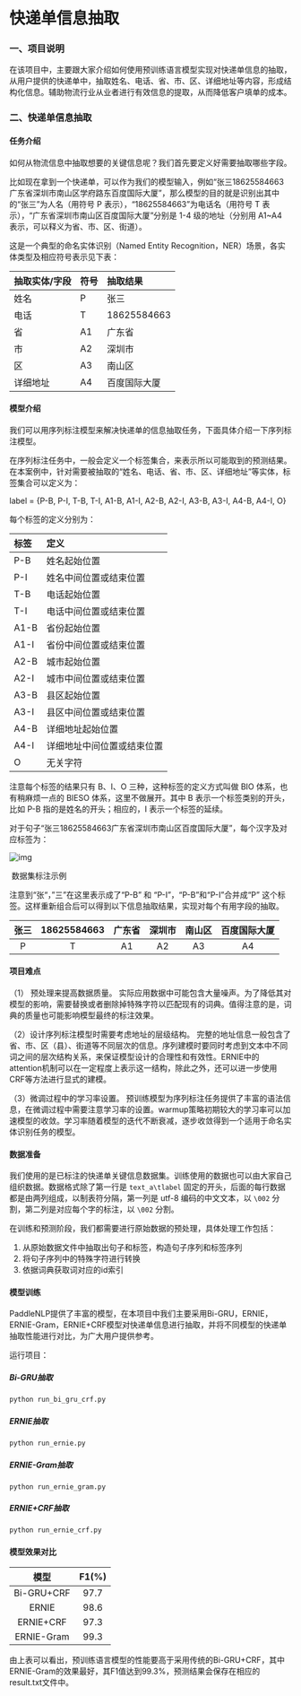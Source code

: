 # 快递单信息抽取

### 一、项目说明

在该项目中，主要跟大家介绍如何使用预训练语言模型实现对快递单信息的抽取，从用户提供的快递单中，抽取姓名、电话、省、市、区、详细地址等内容，形成结构化信息。辅助物流行业从业者进行有效信息的提取，从而降低客户填单的成本。

### 二、快递单信息抽取

#### 任务介绍

如何从物流信息中抽取想要的关键信息呢？我们首先要定义好需要抽取哪些字段。

比如现在拿到一个快递单，可以作为我们的模型输入，例如“张三18625584663广东省深圳市南山区学府路东百度国际大厦”，那么模型的目的就是识别出其中的“张三”为人名（用符号 P 表示），“18625584663”为电话名（用符号 T 表示），“广东省深圳市南山区百度国际大厦”分别是 1-4 级的地址（分别用 A1~A4 表示，可以释义为省、市、区、街道）。

这是一个典型的命名实体识别（Named Entity Recognition，NER）场景，各实体类型及相应符号表示见下表：

| 抽取实体/字段 | 符号 | 抽取结果     |
| :------------ | :--- | :----------- |
| 姓名          | P    | 张三         |
| 电话          | T    | 18625584663  |
| 省            | A1   | 广东省       |
| 市            | A2   | 深圳市       |
| 区            | A3   | 南山区       |
| 详细地址      | A4   | 百度国际大厦 |

#### 模型介绍

我们可以用序列标注模型来解决快递单的信息抽取任务，下面具体介绍一下序列标注模型。

在序列标注任务中，一般会定义一个标签集合，来表示所以可能取到的预测结果。在本案例中，针对需要被抽取的“姓名、电话、省、市、区、详细地址”等实体，标签集合可以定义为：

label = {P-B, P-I, T-B, T-I, A1-B, A1-I, A2-B, A2-I, A3-B, A3-I, A4-B, A4-I, O}

每个标签的定义分别为：

| 标签 | 定义                       |
| :--- | :------------------------- |
| P-B  | 姓名起始位置               |
| P-I  | 姓名中间位置或结束位置     |
| T-B  | 电话起始位置               |
| T-I  | 电话中间位置或结束位置     |
| A1-B | 省份起始位置               |
| A1-I | 省份中间位置或结束位置     |
| A2-B | 城市起始位置               |
| A2-I | 城市中间位置或结束位置     |
| A3-B | 县区起始位置               |
| A3-I | 县区中间位置或结束位置     |
| A4-B | 详细地址起始位置           |
| A4-I | 详细地址中间位置或结束位置 |
| O    | 无关字符                   |

注意每个标签的结果只有 B、I、O 三种，这种标签的定义方式叫做 BIO 体系，也有稍麻烦一点的 BIESO 体系，这里不做展开。其中 B 表示一个标签类别的开头，比如 P-B 指的是姓名的开头；相应的，I 表示一个标签的延续。

对于句子“张三18625584663广东省深圳市南山区百度国际大厦”，每个汉字及对应标签为：

![img](https://ai-studio-static-online.cdn.bcebos.com/1f716a6ad48649cc99c56c27108773bea6b0afa3f36e4efba4851641658b2414)

​                                                                                 数据集标注示例

注意到“张“，”三”在这里表示成了“P-B” 和 “P-I”，“P-B”和“P-I”合并成“P” 这个标签。这样重新组合后可以得到以下信息抽取结果，实现对每个有用字段的抽取。

| 张三 | 18625584663 | 广东省 | 深圳市 | 南山区 | 百度国际大厦 |
| :--: | :---------: | :----: | :----: | :----: | :----------: |
|  P   |      T      |   A1   |   A2   |   A3   |      A4      |

#### 项目难点

（1） 预处理来提高数据质量。
实际应用数据中可能包含大量噪声。为了降低其对模型的影响，需要替换或者删除掉特殊字符以匹配现有的词典。值得注意的是，词典的质量也可能影响模型最终的标注效果。

（2）设计序列标注模型时需要考虑地址的层级结构。
完整的地址信息一般包含了省、市、区（县）、街道等不同层次的信息。序列建模时要同时考虑到文本中不同词之间的层次结构关系，来保证模型设计的合理性和有效性。ERNIE中的attention机制可以在一定程度上表示这一结构，除此之外，还可以进一步使用CRF等方法进行显式的建模。

（3）微调过程中的学习率设置。
预训练模型为序列标注任务提供了丰富的语法信息，在微调过程中需要注意学习率的设置。warmup策略初期较大的学习率可以加速模型的收敛。学习率随着模型的迭代不断衰减，逐步收敛得到一个适用于命名实体识别任务的模型。

#### 数据准备

我们使用的是已标注的快递单关键信息数据集。训练使用的数据也可以由大家自己组织数据。数据格式除了第一行是 `text_a\tlabel` 固定的开头，后面的每行数据都是由两列组成，以制表符分隔，第一列是 utf-8 编码的中文文本，以 `\002` 分割，第二列是对应每个字的标注，以 `\002` 分割。

在训练和预测阶段，我们都需要进行原始数据的预处理，具体处理工作包括：

1. 从原始数据文件中抽取出句子和标签，构造句子序列和标签序列
2. 将句子序列中的特殊字符进行转换
3. 依据词典获取词对应的id索引

#### 模型训练

PaddleNLP提供了丰富的模型，在本项目中我们主要采用Bi-GRU，ERNIE，ERNIE-Gram，ERNIE+CRF模型对快递单信息进行抽取，并将不同模型的快递单抽取性能进行对比，为广大用户提供参考。

运行项目：

##### Bi-GRU抽取

```python
python run_bi_gru_crf.py
```

##### ERNIE抽取

```python
python run_ernie.py
```

##### ERNIE-Gram抽取

```
python run_ernie_gram.py
```

##### ERNIE+CRF抽取

```python
python run_ernie_crf.py
```

#### 模型效果对比

|    模型    | F1(%) |
| :--------: | :---: |
| Bi-GRU+CRF | 97.7  |
|   ERNIE    | 98.6  |
| ERNIE+CRF  | 97.3  |
| ERNIE-Gram | 99.3  |

由上表可以看出，预训练语言模型的性能要高于采用传统的Bi-GRU+CRF，其中ERNIE-Gram的效果最好，其F1值达到99.3%，预测结果会保存在相应的result.txt文件中。



























































